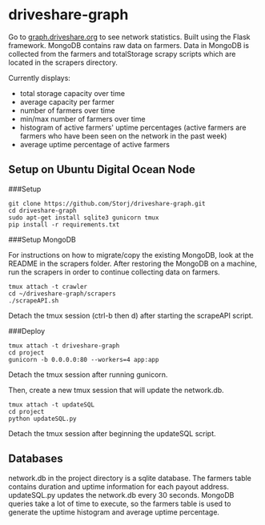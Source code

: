 # driveshare-graph

Go to [graph.driveshare.org](http://graph.driveshare.org) to see network statistics. Built using the Flask framework. MongoDB contains raw data on farmers. Data in MongoDB is collected from the farmers and totalStorage scrapy scripts which are located in the scrapers directory. 

Currently displays:
* total storage capacity over time 
* average capacity per farmer 
* number of farmers over time
* min/max number of farmers over time
* histogram of active farmers' uptime percentages (active farmers are farmers who have been seen on the network in the past week)
* average uptime percentage of active farmers

## Setup on Ubuntu Digital Ocean Node

###Setup
```
git clone https://github.com/Storj/driveshare-graph.git
cd driveshare-graph
sudo apt-get install sqlite3 gunicorn tmux
pip install -r requirements.txt
```

###Setup MongoDB

For instructions on how to migrate/copy the existing MongoDB, look at the README in the scrapers folder. After restoring the MongoDB on a machine, run the scrapers in order to continue collecting data on farmers. 
```
tmux attach -t crawler
cd ~/driveshare-graph/scrapers
./scrapeAPI.sh
```
Detach the tmux session (ctrl-b then d) after starting the scrapeAPI script. 

###Deploy
```
tmux attach -t driveshare-graph
cd project
gunicorn -b 0.0.0.0:80 --workers=4 app:app
```
Detach the tmux session after running gunicorn.

Then, create a new tmux session that will update the network.db.
```
tmux attach -t updateSQL
cd project
python updateSQL.py
```
Detach the tmux session after beginning the updateSQL script. 


## Databases

network.db in the project directory is a sqlite database. The farmers table contains duration and uptime information for each payout address. updateSQL.py updates the network.db every 30 seconds. MongoDB queries take a lot of time to execute, so the farmers table is used to generate the uptime histogram and average uptime percentage. 

